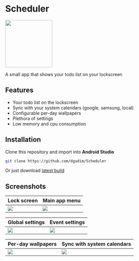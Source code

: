 <h1 id="title">Scheduler</h1>

<img src="https://user-images.githubusercontent.com/34401005/196503825-82b715a6-21ea-4f02-829a-e4109a37b4a9.png" height=150 id="icon"></img>


A small app that shows your todo list on your lockscreen

## Features
- Your todo list on the lockscreen
- Sync with your system calendars (google, samsung, local)
- Configurable per-day wallpapers
- Plethora of settings
- Low memory and cpu consumption

## Installation
Clone this repository and import into **Android Studio**
```bash
git clone https://github.com/dgudim/Scheduler
```
Or just download [latest build](https://github.com/dgudim/Scheduler/releases/latest)

## Screenshots

| Lock screen               | Main app menu              |
| ------------------------- | -------------------------- |
| ![](https://user-images.githubusercontent.com/34401005/196048503-c2671dff-2b91-487c-a6cb-89b8fd81d559.jpg) | <img id="thumb" src="https://user-images.githubusercontent.com/34401005/196048501-52530d23-2682-48d6-b4b9-0c7c7f775405.jpg"> |

| Global settings           | Event settings             |
| ------------------------- | -------------------------- |
| ![](https://user-images.githubusercontent.com/34401005/196048496-1fb7b9ab-c5be-4576-9683-fa58d3b4f737.jpg) | ![](https://user-images.githubusercontent.com/34401005/196049385-cf110277-13e6-4787-8bb1-08477144ed92.jpg) |

| Per-day wallpapers        | Sync with system calendars |
| ------------------------- | -------------------------- |
| ![](https://user-images.githubusercontent.com/34401005/196048497-5718d48a-df6d-422c-ad69-91aeaa555753.jpg) | ![](https://user-images.githubusercontent.com/34401005/196048499-7f71db12-1ed6-475b-b155-bfa853ed28e8.jpg) |


